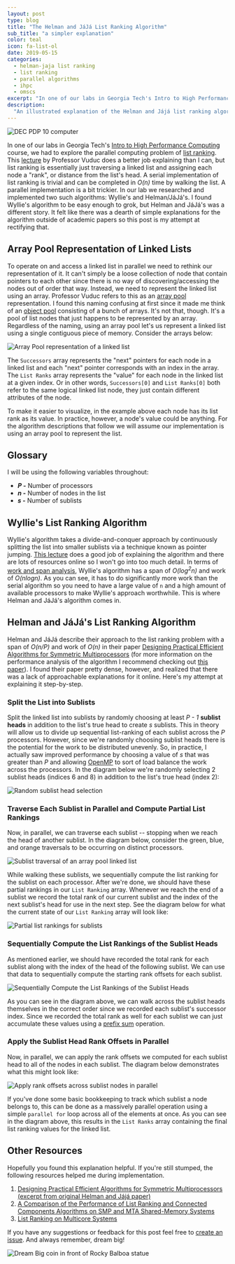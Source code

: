 ```yaml
---
layout: post
type: blog
title: "The Helman and JáJá List Ranking Algorithm"
sub_title: "a simpler explanation"
color: teal
icon: fa-list-ol 
date: 2019-05-15
categories:
  - helman-jaja list ranking
  - list ranking
  - parallel algorithms
  - ihpc
  - omscs
excerpt: "In one of our labs in Georgia Tech's Intro to High Performance Computing course, we had to explore the parallel computing problem of list ranking. List ranking is essentially just traversing a linked list and assigning each node a \"rank\", or distance from the list's head. This post explores two parallel algorithms for list ranking -- Wylies's and Helman-Jájá."
description:
  "An illustrated explanation of the Helman and Jájá list ranking algorithm."
---
```


<div>
<img src="https://images.downey.io/blog/dec-pdp-10.jpg" alt="DEC PDP 10 computer">
</div>

In one of our labs in Georgia Tech's [Intro to High Performance Computing](https://www.omscs.gatech.edu/cse-6220-intro-hpc) course, we had to explore the parallel computing problem of [list ranking](https://en.wikipedia.org/wiki/List_ranking). This [lecture](https://www.youtube.com/watch?v=0m1VOexMhlw) by Professor Vuduc does a better job explaining than I can, but list ranking is essentially just traversing a linked list and assigning each node a "rank", or distance from the list's head. A serial implementation of list ranking is trivial and can be completed in _O(n)_ time by walking the list. A parallel implementation is a bit trickier. In our lab we researched and implemented two such algorithms: Wyllie's and Helman/JáJá's. I found Wyllie's algorithm to be easy enough to grok, but Helman and JáJá's was a different story. It felt like there was a dearth of simple explanations for the algorithm outside of academic papers so this post is my attempt at rectifying that.

## Array Pool Representation of Linked Lists

To operate on and access a linked list in parallel we need to rethink our representation of it. It can't simply be a loose collection of node that contain pointers to each other since there is no way of discovering/accessing the nodes out of order that way. Instead, we need to represent the linked list using an array. Professor Vuduc refers to this as an [array pool](https://www.youtube.com/watch?v=M4Zsh5OuB5Y) representation. I found this naming confusing at first since it made me think of an [object pool](https://en.wikipedia.org/wiki/Object_pool_pattern) consisting of a bunch of arrays. It's not that, though. It's a pool of list nodes that just happens to be represented by an array. Regardless of the naming, using an array pool let's us represent a linked list using a single contiguous piece of memory. Consider the arrays below:

<div>
<img src="https://images.downey.io/diagrams/helman-jaja-5.png" alt="Array Pool representation of a linked list">
</div>

The `Successors` array represents the "next" pointers for each node in a linked list and each "next" pointer corresponds with an index in the array. The `List Ranks` array represents the "value" for each node in the linked list at a given index. Or in other words, `Successors[0]` and `List Ranks[0]` both refer to the same logical linked list node, they just contain different attributes of the node.

To make it easier to visualize, in the example above each node has its list rank as its value. In practice, however, a node's value could be anything. For the algorithm descriptions that follow we will assume our implementation is using an array pool to represent the list.

## Glossary
I will be using the following variables throughout:

* **_P_ -** Number of processors
* **_n_ -** Number of nodes in the list
* **_s_ -** Number of sublists

## Wyllie's List Ranking Algorithm

Wyllie's algorithm takes a divide-and-conquer approach by continuously splitting the list into smaller sublists via a technique known as pointer jumping. [This lecture](https://youtu.be/WWst31ORiDI) does a good job of explaining the algorithm and there are lots of resources online so I won't go into too much detail. In terms of [work and span analysis](https://en.wikipedia.org/wiki/Analysis_of_parallel_algorithms), Wyllie's algorithm has a span of _O(log<sup>2</sup>n)_ and work of _O(nlogn)_. As you can see, it has to do significantly more work than the serial algorithm so you need to have a large value of `n` and a high amount of available processors to make Wyllie's approach worthwhile. This is where Helman and JáJá's algorithm comes in.

## Helman and JáJá's List Ranking Algorithm

Helman and JáJá describe their approach to the list ranking problem with a span of _O(n/P)_ and work of _O(n)_ in their paper [Designing Practical Efficient Algorithms for Symmetric Multiprocessors](https://www.cc.gatech.edu/~bader/COURSES/UNM/ece638-Fall2004/papers/HJ99.pdf) (for more information on the performance analysis of the algorithm I recommend checking out [this paper](https://pdfs.semanticscholar.org/f95a/7864e95184180a6b55357149b3712b5aa73f.pdf)). I found their paper pretty dense, however, and realized that there was a lack of approachable explanations for it online. Here's my attempt at explaining it step-by-step.

### Split the List into Sublists

Split the linked list into sublists by randomly choosing at least _P - 1_ **sublist heads** in addition to the list's true head to create _s_ sublists. This in theory will allow us to divide up sequential list-ranking of each sublist across the _P_ processors. However, since we're randomly choosing sublist heads there is the potential for the work to be distributed unevenly. So, in practice, I actually saw improved performance by choosing a value of _s_ that was greater than _P_ and allowing [OpenMP](https://www.openmp.org/) to sort of load balance the work across the processors. In the diagram below we're randomly selecting 2 sublist heads (indices 6 and 8) in addition to the list's true head (index 2):

<div>
<img src="https://images.downey.io/diagrams/helman-jaja-1.png" alt="Random sublist head selection">
</div>

### Traverse Each Sublist in Parallel and Compute Partial List Rankings

Now, in parallel, we can traverse each sublist -- stopping when we reach the head of another sublist. In the diagram below, consider the green, blue, and orange traversals to be occurring on distinct processors.

<div>
<img src="https://images.downey.io/diagrams/helman-jaja-2.png" alt="Sublist traversal of an array pool linked list">
</div>

While walking these sublists, we sequentially compute the list ranking for the sublist on each processor. After we're done, we should have these partial rankings in our `List Ranking` array. Whenever we reach the end of a sublist we record the total rank of our current sublist and the index of the next sublist's head for use in the next step. See the diagram below for what the current state of our `List Ranking` array will look like:

<div>
<img src="https://images.downey.io/diagrams/helman-jaja-3.png" alt="Partial list rankings for sublists">
</div>

### Sequentially Compute the List Rankings of the Sublist Heads
As mentioned earlier, we should have recorded the total rank for each sublist along with the index of the head of the following sublist. We can use that data to sequentially compute the starting rank offsets for each sublist.

<div>
<img src="https://images.downey.io/diagrams/helman-jaja-6.png" alt="Sequentially Compute the List Rankings of the Sublist Heads">
</div>

As you can see in the diagram above, we can walk across the sublist heads themselves in the correct order since we recorded each sublist's successor index. Since we recorded the total rank as well for each sublist we can just accumulate these values using a [prefix sum](https://en.wikipedia.org/wiki/Prefix_sum) operation.

### Apply the Sublist Head Rank Offsets in Parallel
Now, in parallel, we can apply the rank offsets we computed for each sublist head to all of the nodes in each sublist. The diagram below demonstrates what this might look like:

<div>
<img src="https://images.downey.io/diagrams/helman-jaja-4.png" alt="Apply rank offsets across sublist nodes in parallel">
</div>

If you've done some basic bookkeeping to track which sublist a node belongs to, this can be done as a massively parallel operation using a simple `parallel for` loop across all of the elements at once. As you can see in the diagram above, this results in the `List Ranks` array containing the final list ranking values for the linked list.

## Other Resources
Hopefully you found this explanation helpful. If you're still stumped, the following resources helped me during implementation.

1. [Designing Practical Efficient Algorithms for Symmetric Multiprocessors (excerpt from original Helman and Jájá paper)](https://www.cc.gatech.edu/~bader/COURSES/UNM/ece638-Fall2004/papers/HJ99.pdf)
2. [A Comparison of the Performance of List Ranking and
Connected Components Algorithms on SMP and MTA
Shared-Memory Systems](https://pdfs.semanticscholar.org/f95a/7864e95184180a6b55357149b3712b5aa73f.pdf)
3. [List Ranking on Multicore Systems](https://eprints.ucm.es/11387/1/HugoDocument.pdf)

If you have any suggestions or feedback for this post feel free to [create an issue](https://github.com/tcdowney/downey-io-jekyll/issues). And always remember, dream big!

<div>
<img src="https://images.downey.io/blog/dream-big.jpg" alt="Dream Big coin in front of Rocky Balboa statue">
</div>
